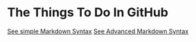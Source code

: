 # The Things To Do In GitHub

[See simple Markdown Syntax](read.md)
[See Advanced Markdown Syntax](ADVANCED.md)
